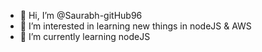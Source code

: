 - 👋 Hi, I’m @Saurabh-gitHub96
- 👀 I’m interested in learning new things in nodeJS & AWS
- 🌱 I’m currently learning nodeJS 


<!---
Saurabh-gitHub96/Saurabh-gitHub96 is a ✨ special ✨ repository because its `README.md` (this file) appears on your GitHub profile.
You can click the Preview link to take a look at your changes.
--->
